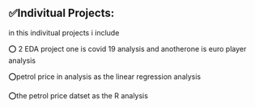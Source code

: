 ## ✅Indivitual Projects:

in this indivitual projects i include

⭕ 2 EDA project one is covid 19 analysis and anotherone is euro player analysis

⭕petrol price in analysis as the linear regression analysis

⭕the petrol price datset as the R analysis
